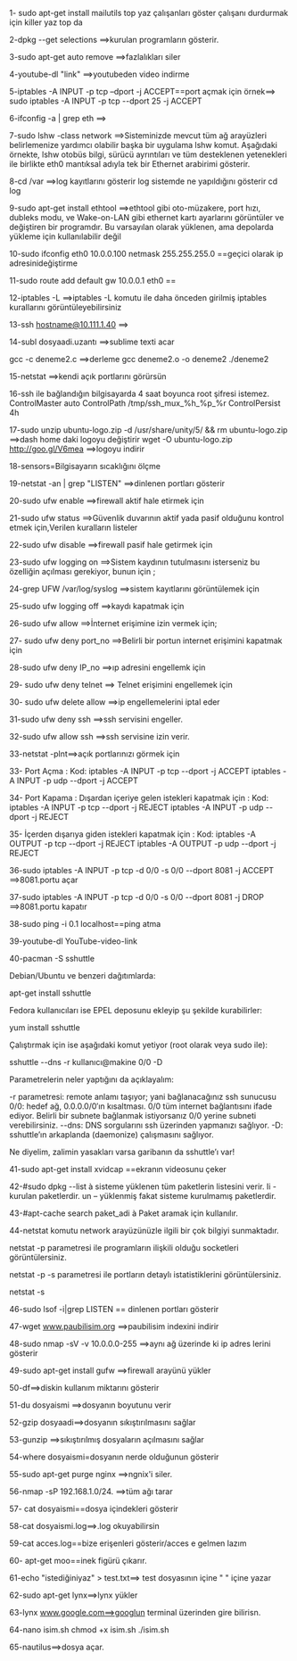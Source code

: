 1- sudo apt-get install mailutils
   top yaz çalışanları göster çalışanı durdurmak için killer yaz top da

2-dpkg --get selections     ==>kurulan programların gösterir.

3-sudo apt-get auto remove  ==>fazlalıkları siler

4-youtube-dl "link"         ==>youtubeden video indirme

5-iptables -A INPUT -p tcp –dport <PORTNUMARASI> -j ACCEPT==port açmak için
örnek==>	sudo iptables -A INPUT -p tcp --dport 25 -j ACCEPT


6-ifconfig -a | grep eth     ==>

7-sudo lshw -class network   ==>Sisteminizde mevcut tüm ağ arayüzleri belirlemenize yardımcı olabilir başka bir uygulama lshw komut. Aşağıdaki örnekte, lshw otobüs bilgi, sürücü ayrıntıları ve tüm desteklenen yetenekleri ile birlikte eth0 mantıksal adıyla tek bir Ethernet arabirimi gösterir.


8-cd /var    ==>log kayıtlarını gösterir log sistemde ne yapıldığını gösterir
  cd log

9-sudo apt-get install ethtool   ==>ethtool gibi oto-müzakere, port hızı, dubleks modu, ve Wake-on-LAN gibi ethernet kartı ayarlarını görüntüler ve değiştiren bir programdır. Bu varsayılan olarak yüklenen, ama depolarda yükleme için kullanılabilir değil

10-sudo ifconfig eth0 10.0.0.100 netmask 255.255.255.0 ==geçici olarak ip adresinideğiştirme

11-sudo route add default gw 10.0.0.1 eth0 ==

12-iptables -L ==>iptables -L komutu ile daha önceden girilmiş iptables kurallarını görüntüleyebilirsiniz

13-ssh hostname@10.111.1.40  ==>

14-subl dosyaadi.uzantı ==>sublime texti acar

gcc -c deneme2.c   ==>derleme
gcc deneme2.o -o deneme2
./deneme2

15-netstat  ==>kendi açık portlarını görürsün

16-ssh ile bağlandığın bilgisayarda 4 saat boyunca root şifresi istemez.
ControlMaster auto
ControlPath /tmp/ssh_mux_%h_%p_%r
ControlPersist 4h 


17-sudo unzip ubuntu-logo.zip -d /usr/share/unity/5/ && rm ubuntu-logo.zip  ==>dash home daki logoyu değiştirir
	wget -O ubuntu-logo.zip http://goo.gl/V6mea       ==>logoyu indirir

18-sensors=Bilgisayarın sıcaklığını ölçme

19-netstat -an | grep "LISTEN" ==>dinlenen portları gösterir

20-sudo ufw enable    ==>firewall aktif hale etirmek için

21-sudo ufw status    ==>Güvenlik duvarının aktif yada pasif olduğunu kontrol etmek için,Verilen kuralların listeler

22-sudo ufw disable   ==>firewall pasif hale getirmek için

23-sudo ufw logging on ==>Sistem kaydının tutulmasını isterseniz bu özelliğin açılması gerekiyor, bunun için ;

24-grep UFW /var/log/syslog  ==>sistem kayıtlarını görüntülemek için

25-sudo ufw logging off     ==>kaydı kapatmak için

26-sudo ufw allow       ==>İnternet erişimine izin vermek için;

27- sudo ufw deny port_no  ==>Belirli bir portun  internet erişimini kapatmak için

28-sudo ufw deny IP_no ==>ıp adresini engellemk için

29- sudo ufw deny telnet  ==>  Telnet erişimini engellemek için

30- sudo ufw delete allow ==>ip engellemelerini iptal eder

31-sudo ufw deny ssh   ==>ssh servisini engeller.

32-sudo ufw allow ssh ==>ssh servisine izin verir.

33-netstat -plnt==>açık portlarınızı görmek için


33-  Port Açma :
     Kod:
     iptables -A INPUT -p tcp --dport -j ACCEPT
     iptables -A INPUT -p udp --dport -j ACCEPT

34-  Port Kapama :
     Dışardan içeriye gelen istekleri kapatmak için :
     Kod:
     iptables -A INPUT -p tcp --dport -j REJECT
     iptables -A INPUT -p udp --dport -j REJECT

35-  İçerden dışarıya giden istekleri kapatmak için :
     Kod:
     iptables -A OUTPUT -p tcp --dport -j REJECT
     iptables -A OUTPUT -p udp --dport -j REJECT


36-sudo iptables -A INPUT -p tcp -d 0/0 -s 0/0 --dport 8081 -j ACCEPT ==>8081.portu açar

37-sudo iptables -A INPUT -p tcp -d 0/0 -s 0/0 --dport 8081 -j DROP   ==>8081.portu kapatır

38-sudo ping -i 0.1 localhost==ping atma


39-youtube-dl YouTube-video-link




40-pacman -S sshuttle

Debian/Ubuntu ve benzeri dağıtımlarda:

apt-get install sshuttle

Fedora kullanıcıları ise EPEL deposunu ekleyip şu şekilde kurabilirler:

yum install sshuttle

Çalıştırmak için ise aşağıdaki komut yetiyor (root olarak veya sudo ile):

sshuttle --dns -r kullanıcı@makine 0/0 -D

Parametrelerin neler yaptığını da açıklayalım:

-r parametresi: remote anlamı taşıyor; yani bağlanacağınız ssh sunucusu
0/0: hedef ağ, 0.0.0.0/0′ın kısaltması. 0/0 tüm internet bağlantısını ifade ediyor. Belirli bir subnete bağlanmak istiyorsanız 0/0 yerine subneti verebilirsiniz.
--dns: DNS sorgularını ssh üzerinden yapmanızı sağlıyor.
-D: sshuttle’ın arkaplanda (daemonize) çalışmasını sağlıyor.

Ne diyelim, zalimin yasakları varsa garibanın da sshuttle’ı var!



41-sudo apt-get install xvidcap ==ekranın videosunu çeker


42-#sudo dpkg --list à sisteme yüklenen tüm paketlerin listesini verir.
Ii - kurulan paketlerdir.
un – yüklenmiş fakat sisteme kurulmamış paketlerdir.



43-#apt-cache search paket_adi à Paket aramak için kullanılır.


44-netstat komutu network arayüzünüzle ilgili bir çok bilgiyi sunmaktadır.

netstat
-p parametresi ile programların ilişkili olduğu socketleri görüntülersiniz.

netstat -p
-s parametresi ile portların detaylı istatistiklerini görüntülersiniz.

netstat -s




46-sudo lsof -i|grep LISTEN == dinlenen portları gösterir


47-wget  www.paubilisim.org ==>paubilisim indexini indirir

48-sudo nmap -sV -v 10.0.0.0-255 ==>aynı ağ üzerinde ki ip adres lerini gösterir

49-sudo apt-get install gufw ==>firewall arayünü yükler

50-df==>diskin kullanım miktarını gösterir


51-du dosyaismi ==>dosyanın boyutunu verir

52-gzip dosyaadi==>dosyanın sıkıştırılmasını sağlar

53-gunzip ==>sıkıştırılmış dosyaların açılmasını sağlar



54-where dosyaismi=dosyanın nerde olduğunun gösterir


55-sudo apt-get purge nginx ==>ngnix'i siler.


56-nmap -sP 192.168.1.0/24. ==>tüm ağı tarar

57- cat dosyaismi==dosya içindekleri gösterir

58-cat dosyaismi.log==>.log okuyabilirsin

59-cat acces.log==bize erişenleri gösterir/acces e gelmen lazım

60- apt-get moo==inek figürü çıkarır.

61-echo "istediğiniyaz" > test.txt==>  test dosyasının içine "   " içine yazar

62-sudo apt-get lynx==>lynx yükler

63-lynx www.google.com==>googlun terminal üzerinden gire bilirisn.

64-nano isim.sh
  chmod +x isim.sh
  ./isim.sh

65-nautilus==>dosya açar.
